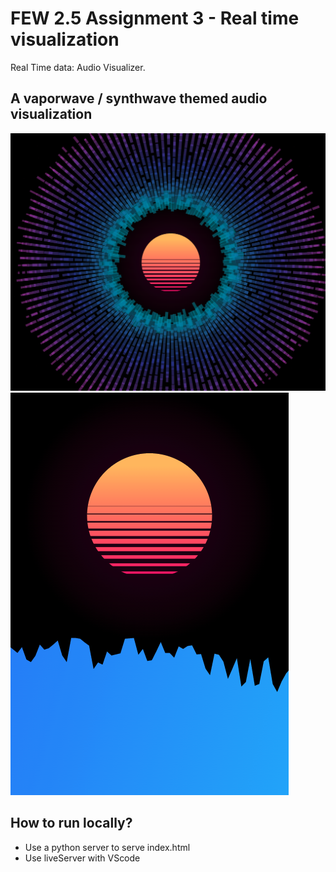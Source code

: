 # FEW 2.5 Assignment 3 - Real time visualization
Real Time data: Audio Visualizer. 

## A vaporwave / synthwave themed audio visualization

![page preivew](./preview.png)
![page preivew](./preview1.png)

## How to run locally?
  * Use a python server to serve index.html
  * Use liveServer with VScode
